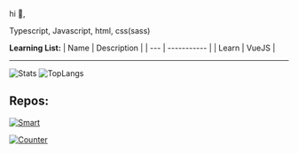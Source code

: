 hi 👋,

Typescript, Javascript, html, css(sass)

**Learning List:**
| Name      | Description |
| --- | ----------- |
| Learn      | VueJS      |

<hr>

![Stats](https://github-readme-stats.vercel.app/api?username=healthpackTR&theme=dark&hide_title=true&show_icons=true)
![TopLangs](https://github-readme-stats.vercel.app/api/top-langs/?username=healthpackTR&hide_title=true&theme=dark)

## Repos:
[![Smart](https://github-readme-stats.vercel.app/api/pin/?username=healthpackTR&repo=Smart&theme=dark)](https://github.com/healthpackTR/Smart)

[![Counter](https://github-readme-stats.vercel.app/api/pin/?username=healthpackTR&repo=new-year-counter&theme=dark)](https://github.com/healthpackTR/new-year-counter)
  
